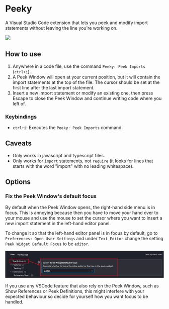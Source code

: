 # Peeky

A Visual Studio Code extension that lets you peek and modify import statements without leaving the line you're working on.

![](./docs/images/howItWorks.gif)

## How to use

1. Anywhere in a code file, use the command `Peeky: Peek Imports` (`ctrl+i`).
2. A Peek Window will open at your current position, but it will contain the import statements at the top of the file. The cursor should be set at the first line after the last import statement.
3. Insert a new import statement or modify an existing one, then press Escape to close the Peek Window and continue writing code where you left of.

### Keybindings

- `ctrl+i`: Executes the `Peeky: Peek Imports` command.

## Caveats

- Only works in javascript and typescript files.
- Only works for `import` statements, not `require` (it looks for lines that starts with the word "import" with no leading whitespace).

## Options

### Fix the Peek Window's default focus

By default when the Peek Window opens, the right-hand side menu is in focus. This is annoying because then you have to move your hand over to your mouse and use the mouse to set the cursor where you want to insert a new import statement in the left-hand editor panel.

To change it so that the left-hand editor panel is in focus by default, go to `Preferences: Open User Settings` and under `Text Editor` change the setting `Peek Widget Default Focus` to be `editor`.

![](./docs/images/howToChangePeekWindowFocus.png)

If you use any VSCode feature that also rely on the Peek Window, such as Show References or Peek Definitions, this might interfere with your expected behaviour so decide for yourself how you want focus to be handled.
